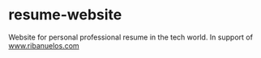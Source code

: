 # resume-website
Website for personal professional resume in the tech world. 
In support of www.ribanuelos.com
